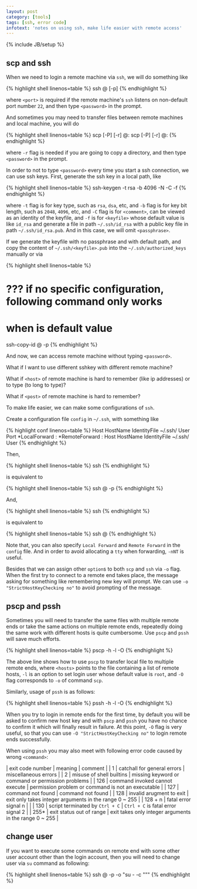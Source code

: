 ```yaml
---
layout: post
category: [tools]
tags: [ssh, error code]
infotext: 'notes on using ssh, make life easier with remote access'
---
```

{% include JB/setup %}

## scp and ssh

When we need to login a remote machine via `ssh`, we will do something like

{% highlight shell linenos=table %}
ssh <user>@<host> [-p<port>]
{% endhighlight %}
    
where `<port>` is required if the remote machine's `ssh` listens on non-default 
port number `22`, and then type `<password>` in the prompt.

And sometimes you may need to transfer files between remote machines and local 
machine, you will do

{% highlight shell linenos=table %}
scp [-P<port>] [-r] <user>@<host>:<path-to-copy> <local-path-to-save>
scp [-P<port>] [-r] <local-path-to-copy> <user>@<host>:<path-to-save>
{% endhighlight %}

where `-r` flag is needed if you are going to copy a directory, and then 
type `<password>` in the prompt.

In order to not to type `<password>` every time you start a ssh connection, we can 
use ssh keys. First, generate the ssh key in a local path, like

{% highlight shell linenos=table %}
ssh-keygen -t rsa -b 4096 -N <passphrase> -C <comment> -f <keyfile>
{% endhighlight %}

where `-t` flag is for key type, such as `rsa`, `dsa`, etc, and `-b` flag is for key 
bit length, such as `2048`, `4096`, etc, and `-C` flag is for `<comment>`, can be viewed 
as an identity of the keyfile, and `-f` is for `<keyfile>` whose default value 
is like `id_rsa` and generate a file in path `~/.ssh/id_rsa` with a public key file in path
`~/.ssh/id_rsa.pub`. And in this case, we will omit `<passphrase>`.
 
If we generate the keyfile with no passphrase and with default path, and copy the content 
of `~/.ssh/<keyfile>.pub` into the `~/.ssh/authorized_keys` manually or via

{% highlight shell linenos=table %}
# ??? if no specific configuration, following command only works
#     when <path-to-keyfile> is default value
ssh-copy-id <user>@<host> -p<port>
{% endhighlight %}

And now, we can access remote machine without typing `<password>`.

What if I want to use different sshkey with different remote machine?

What if `<host>` of remote machine is hard to remember (like ip addresses) or 
to type (to long to type)?

What if `<post>` of remote machine is hard to remember?

To make life easier, we can make some configurations of `ssh`.

Create a configuration file `config` in `~/.ssh`, with something like

{% highlight conf linenos=table %}
Host                <easy-to-remember-host-name>
    HostName        <host>
    IdentityFile    ~/.ssh/<keyfile>
    User            <user>
    Port            <port>
    *LocalForward    <local port>    <remote host>:<remote port>
    *RemoteForward   <remote port>   <local host>:<local port>
Host                <another easy-to-remember-host-name>
    HostName        <another host>
    IdentityFile    ~/.ssh/<another keyfile>
    User            <another user>
{% endhighlight %}

Then,

{% highlight shell linenos=table %}
ssh <easy-to-remember-host-name>
{% endhighlight %}

is equivalent to

{% highlight shell linenos=table %}
ssh <user>@<host> -p<port>
{% endhighlight %}

And,

{% highlight shell linenos=table %}
ssh <another easy-to-remember-host-name>
{% endhighlight %}

is equivalent to

{% highlight shell linenos=table %}
ssh <another user>@<another host>
{% endhighlight %}

Note that, you can also specify `Local Forward` and `Remote Forward` in the `config` file. And 
in order to avoid allocating a `tty` when forwarding, `-nNT` is useful.

Besides that we can assign other `option`s to both `scp` and `ssh` via `-o` flag. When the first try 
to connect to a remote end takes place, the message asking for something like remembering new key 
will prompt. We can use `-o "StrictHostKeyChecking no"` to avoid prompting of the message.

## pscp and pssh

Sometimes you will need to transfer the same files with multiple remote ends or take the same actions 
on multiple remote ends, repeatedly doing the same work with different hosts is quite cumbersome. Use 
`pscp` and `pssh` will save much efforts.

{% highlight shell linenos=table %}
pscp -h <hosts> -l <user> -O <ssh options> <local-path-to-copy> <remote-path-to-save>
{% endhighlight %}

The above line shows how to use `pscp` to transfer local file to multiple remote ends, where `<hosts>` 
points to the file containing a list of remote hosts, `-l` is an option to set login user whose default 
value is `root`, and `-O` flag corresponds to `-o` of command `scp`.

Similarly, usage of `pssh` is as follows:

{% highlight shell linenos=table %}
pssh -h <hosts> -l <user> -O <ssh options> <command>
{% endhighlight %}

When you try to login in remote ends for the first time, by default you will be asked to confirm new 
host key and with `pscp` and `pssh` you have no chance to confirm it which will finally result in 
failure. At this point, `-O` flag is very useful, so that you can use `-O "StrictHostKeyChecking no"` to login 
remote ends successfully.

When using `pssh` you may also meet with following error code caused by wrong `<command>`:

| exit code number | meaning | comment |
| 1 | catchall for general errors | miscellaneous errors |
| 2 | misuse of shell builtins | missing keyword or command or permission problems |
| 126 | command invoked cannot execute | permission problem or command is not an executable |
| 127 | command not found | command not found |
| 128 | invalid arugment to exit | exit only takes integer arguments in the range 0 ~ 255 |
| 128 + n | fatal error signal n | |
| 130 | script terminated by `Ctrl + C` | `Ctrl + C` is fatal error signal 2 |
| 255* | exit status out of range | exit takes only integer arguments in the range 0 ~ 255 |

## change user

If you want to execute some commands on remote end with some other user account other than the 
login account, then you will need to change user via `su` command as following:

{% highlight shell linenos=table %}
ssh <user>@<host> -p <port> -o <ssh options> "su - <another user> -c \"<command>\""
{% endhighlight %}